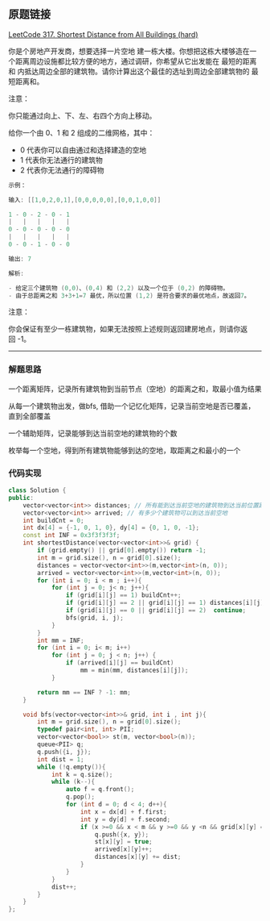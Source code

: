 ## 原题链接

[LeetCode 317. Shortest Distance from All Buildings (hard)](https://leetcode-cn.com/problems/shortest-distance-from-all-buildings/)

你是个房地产开发商，想要选择一片空地 建一栋大楼。你想把这栋大楼够造在一个距离周边设施都比较方便的地方，通过调研，你希望从它出发能在 最短的距离和 内抵达周边全部的建筑物。请你计算出这个最佳的选址到周边全部建筑物的 最短距离和。

注意：

你只能通过向上、下、左、右四个方向上移动。

给你一个由 0、1 和 2 组成的二维网格，其中：

- 0 代表你可以自由通过和选择建造的空地
- 1 代表你无法通行的建筑物
- 2 代表你无法通行的障碍物
 
```cpp
示例：

输入: [[1,0,2,0,1],[0,0,0,0,0],[0,0,1,0,0]]

1 - 0 - 2 - 0 - 1
|   |   |   |   |
0 - 0 - 0 - 0 - 0
|   |   |   |   |
0 - 0 - 1 - 0 - 0

输出: 7 

解析:

- 给定三个建筑物 (0,0)、(0,4) 和 (2,2) 以及一个位于 (0,2) 的障碍物。
- 由于总距离之和 3+3+1=7 最优，所以位置 (1,2) 是符合要求的最优地点，故返回7。

```

注意：

你会保证有至少一栋建筑物，如果无法按照上述规则返回建房地点，则请你返回 -1。

---


### 解题思路

一个距离矩阵，记录所有建筑物到当前节点（空地）的距离之和，取最小值为结果

从每一个建筑物出发，做bfs, 借助一个记忆化矩阵，记录当前空地是否已覆盖，直到全部覆盖

一个辅助矩阵，记录能够到达当前空地的建筑物的个数

枚举每一个空地，得到所有建筑物能够到达的空地，取距离之和最小的一个

### 代码实现

```cpp
class Solution {
public:
    vector<vector<int>> distances; // 所有能到达当前空地的建筑物到达当前位置距离之和
    vector<vector<int>> arrived; // 有多少个建筑物可以到达当前空地
    int buildCnt = 0;
    int dx[4] = {-1, 0, 1, 0}, dy[4] = {0, 1, 0, -1};
    const int INF = 0x3f3f3f3f;
    int shortestDistance(vector<vector<int>>& grid) {
        if (grid.empty() || grid[0].empty()) return -1;
        int m = grid.size(), n = grid[0].size();
        distances = vector<vector<int>>(m,vector<int>(n, 0));
        arrived = vector<vector<int>>(m,vector<int>(n, 0));
        for (int i = 0; i < m ; i++){
            for (int j = 0; j< n; j++){
                if (grid[i][j] == 1) buildCnt++;
                if (grid[i][j] == 2 || grid[i][j] == 1) distances[i][j] = INF;
                if (grid[i][j] == 0 || grid[i][j] == 2)  continue;
                bfs(grid, i, j);
            }
        }
        int mm = INF;
        for (int i = 0; i< m; i++)
            for (int j = 0; j < n; j++) {
                if (arrived[i][j] == buildCnt)
                    mm = min(mm, distances[i][j]);
            }

        return mm == INF ? -1: mm;
    }

    void bfs(vector<vector<int>>& grid, int i , int j){
        int m = grid.size(), n = grid[0].size();
        typedef pair<int, int> PII;
        vector<vector<bool>> st(m, vector<bool>(n));
        queue<PII> q;
        q.push({i, j});
        int dist = 1;
        while (!q.empty()){
            int k = q.size();
            while (k--){
                auto f = q.front();
                q.pop();
                for (int d = 0; d < 4; d++){
                    int x = dx[d] + f.first;
                    int y = dy[d] + f.second;
                    if (x >=0 && x < m && y >=0 && y <n && grid[x][y] == 0 && !st[x][y]){
                        q.push({x, y});
                        st[x][y] = true;
                        arrived[x][y]++;
                        distances[x][y] += dist;
                    }
                }
            }
            dist++;
        }
    }
};
```



